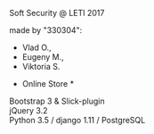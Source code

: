 Soft Security @ LETI 2017

made by "330304":

- Vlad O.,
- Eugeny M.,
- Viktoria S.

* Online Store *

Bootstrap 3 & Slick-plugin  
jQuery 3.2  
Python 3.5 / django 1.11 / PostgreSQL  
